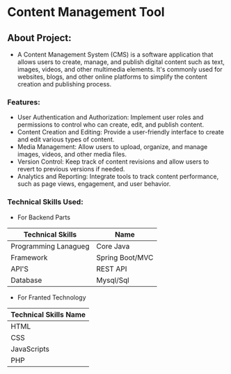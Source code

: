 # Content Management Tool

## About Project:
* A Content Management System (CMS) is a software application that allows users to create, manage, and publish digital content such as text, images, videos, and other multimedia elements. It's commonly used for websites, blogs, and other online platforms to simplify the content creation and publishing process.

### Features:
* User Authentication and Authorization: Implement user roles and permissions to control who can create, edit, and publish content.
* Content Creation and Editing: Provide a user-friendly interface to create and edit various types of content.
* Media Management: Allow users to upload, organize, and manage images, videos, and other media files.
* Version Control: Keep track of content revisions and allow users to revert to previous versions if needed.
* Analytics and Reporting: Integrate tools to track content performance, such as page views, engagement, and user behavior.

### Technical  Skills Used:
* For Backend Parts

|  Technical Skills     |    Name         |
|-----------------------|-----------------|
|Programming Lanagueg   |    Core Java    |
| Framework             | Spring Boot/MVC |
|  API'S                |  REST API       |
|  Database             |  Mysql/Sql      |

* For Franted Technology

|   Technical Skills Name |
|-------------------------|
|         HTML            |
|         CSS             |
|       JavaScripts       |
|         PHP             |

